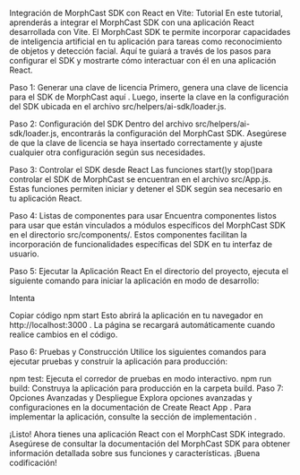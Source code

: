 Integración de MorphCast SDK con React en Vite: Tutorial
En este tutorial, aprenderás a integrar el MorphCast SDK con una aplicación React desarrollada con Vite. El MorphCast SDK te permite incorporar capacidades de inteligencia artificial en tu aplicación para tareas como reconocimiento de objetos y detección facial. Aquí te guiará a través de los pasos para configurar el SDK y mostrarte cómo interactuar con él en una aplicación React.

Paso 1: Generar una clave de licencia
Primero, genera una clave de licencia para el SDK de MorphCast aquí . Luego, inserte la clave en la configuración del SDK ubicada en el archivo src/helpers/ai-sdk/loader.js.

Paso 2: Configuración del SDK
Dentro del archivo src/helpers/ai-sdk/loader.js, encontrarás la configuración del MorphCast SDK. Asegúrese de que la clave de licencia se haya insertado correctamente y ajuste cualquier otra configuración según sus necesidades.

Paso 3: Controlar el SDK desde React
Las funciones start()y stop()para controlar el SDK de MorphCast se encuentran en el archivo src/App.js. Estas funciones permiten iniciar y detener el SDK según sea necesario en tu aplicación React.

Paso 4: Listas de componentes para usar
Encuentra componentes listos para usar que están vinculados a módulos específicos del MorphCast SDK en el directorio src/components/. Estos componentes facilitan la incorporación de funcionalidades específicas del SDK en tu interfaz de usuario.

Paso 5: Ejecutar la Aplicación React
En el directorio del proyecto, ejecuta el siguiente comando para iniciar la aplicación en modo de desarrollo:

Intenta 

Copiar código
npm start
Esto abrirá la aplicación en tu navegador en http://localhost:3000 . La página se recargará automáticamente cuando realice cambios en el código.

Paso 6: Pruebas y Construcción
Utilice los siguientes comandos para ejecutar pruebas y construir la aplicación para producción:

npm test: Ejecuta el corredor de pruebas en modo interactivo.
npm run build: Construya la aplicación para producción en la carpeta build.
Paso 7: Opciones Avanzadas y Despliegue
Explora opciones avanzadas y configuraciones en la documentación de Create React App . Para implementar la aplicación, consulte la sección de implementación .

¡Listo! Ahora tienes una aplicación React con el MorphCast SDK integrado. Asegúrese de consultar la documentación del MorphCast SDK para obtener información detallada sobre sus funciones y características. ¡Buena codificación!
